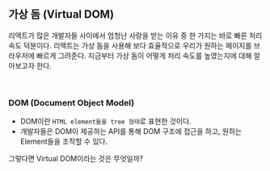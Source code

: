 ## 가상 돔 (Virtual DOM)

리액트가 많은 개발자들 사이에서 엄청난 사랑을 받는 이유 중 한 가지는 바로 빠른 처리 속도 덕분이다. 리액트는 가상 돔을 사용해 보다 효율적으로 우리가 원하는 페이지를 브라우저에 빠르게 그려준다. 지금부터 가상 돔이 어떻게 처리 속도를 높였는지에 대해 알아보고자 한다.

<br />

### DOM (Document Object Model)

- DOM이란 `HTML element들을 tree 형태`로 표현한 것이다.
- 개발자들은 DOM이 제공하는 API를 통해 DOM 구조에 접근을 하고, 원하는 Element들을 조작할 수 있다.

그렇다면 Virtual DOM이라는 것은 무엇일까?

<br />